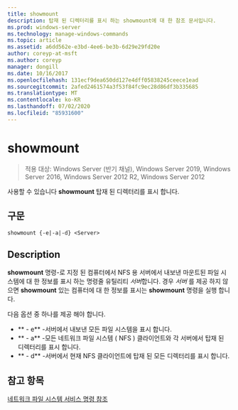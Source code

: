 ```yaml
---
title: showmount
description: 탑재 된 디렉터리를 표시 하는 showmount에 대 한 참조 문서입니다.
ms.prod: windows-server
ms.technology: manage-windows-commands
ms.topic: article
ms.assetid: a6dd562e-e3bd-4ee6-be3b-6d29e29fd20e
author: coreyp-at-msft
ms.author: coreyp
manager: dongill
ms.date: 10/16/2017
ms.openlocfilehash: 131ecf9dea650dd127e4dff05838245ceece1ead
ms.sourcegitcommit: 2afed2461574a3f53f84fc9ec28d86df3b335685
ms.translationtype: MT
ms.contentlocale: ko-KR
ms.lasthandoff: 07/02/2020
ms.locfileid: "85931600"
---
```

# <a name="showmount"></a>showmount

> 적용 대상: Windows Server (반기 채널), Windows Server 2019, Windows Server 2016, Windows Server 2012 R2, Windows Server 2012

사용할 수 있습니다 **showmount** 탑재 된 디렉터리를 표시 합니다.

## <a name="syntax"></a>구문
```
showmount {-e|-a|-d} <Server>
```

## <a name="description"></a>Description
**showmount** 명령\-로 지정 된 컴퓨터에서 NFS 용 서버에서 내보낸 마운트된 파일 시스템에 대 한 정보를 표시 하는 명령줄 유틸리티 *서버*합니다. 경우 *서버* 를 제공 하지 않으면 **showmount** 있는 컴퓨터에 대 한 정보를 표시는 **showmount** 명령을 실행 합니다.

다음 옵션 중 하나를 제공 해야 합니다.

- ** \- e** -서버에서 내보낸 모든 파일 시스템을 표시 합니다.
- ** \- a** -모든 네트워크 파일 시스템 \( NFS \) 클라이언트와 각 서버에서 탑재 된 디렉터리를 표시 합니다.
- ** \- d** -서버에서 현재 NFS 클라이언트에 탑재 된 모든 디렉터리를 표시 합니다.

## <a name="see-also"></a>참고 항목
[네트워크 파일 시스템 서비스 명령 참조](services-for-network-file-system-command-reference.md)